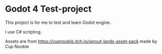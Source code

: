 # Godot 4 Test-project

This project is for me to test and learn Godot engine.

I use C# scripting.

Assets are from https://cupnooble.itch.io/sprout-lands-asset-pack made by Cup Nooble 
